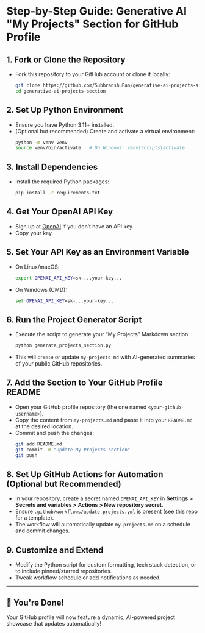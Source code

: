 # Step-by-Step Guide: Generative AI "My Projects" Section for GitHub Profile

## 1. Fork or Clone the Repository

- Fork this repository to your GitHub account or clone it locally:
  ```sh
  git clone https://github.com/SubhranshuPan/generative-ai-projects-section.git
  cd generative-ai-projects-section
  ```

## 2. Set Up Python Environment

- Ensure you have Python 3.11+ installed.
- (Optional but recommended) Create and activate a virtual environment:
  ```sh
  python -m venv venv
  source venv/bin/activate   # On Windows: venv\Scripts\activate
  ```

## 3. Install Dependencies

- Install the required Python packages:
  ```sh
  pip install -r requirements.txt
  ```

## 4. Get Your OpenAI API Key

- Sign up at [OpenAI](https://platform.openai.com/signup) if you don’t have an API key.
- Copy your key.

## 5. Set Your API Key as an Environment Variable

- On Linux/macOS:
  ```sh
  export OPENAI_API_KEY=sk-...your-key...
  ```
- On Windows (CMD):
  ```bat
  set OPENAI_API_KEY=sk-...your-key...
  ```

## 6. Run the Project Generator Script

- Execute the script to generate your “My Projects” Markdown section:
  ```sh
  python generate_projects_section.py
  ```
- This will create or update `my-projects.md` with AI-generated summaries of your public GitHub repositories.

## 7. Add the Section to Your GitHub Profile README

- Open your GitHub profile repository (the one named `<your-github-username>`).
- Copy the content from `my-projects.md` and paste it into your `README.md` at the desired location.
- Commit and push the changes:
  ```sh
  git add README.md
  git commit -m "Update My Projects section"
  git push
  ```

## 8. Set Up GitHub Actions for Automation (Optional but Recommended)

- In your repository, create a secret named `OPENAI_API_KEY` in **Settings > Secrets and variables > Actions > New repository secret**.
- Ensure `.github/workflows/update-projects.yml` is present (see this repo for a template).
- The workflow will automatically update `my-projects.md` on a schedule and commit changes.

## 9. Customize and Extend

- Modify the Python script for custom formatting, tech stack detection, or to include pinned/starred repositories.
- Tweak workflow schedule or add notifications as needed.

---

## 🎉 You're Done!

Your GitHub profile will now feature a dynamic, AI-powered project showcase that updates automatically!